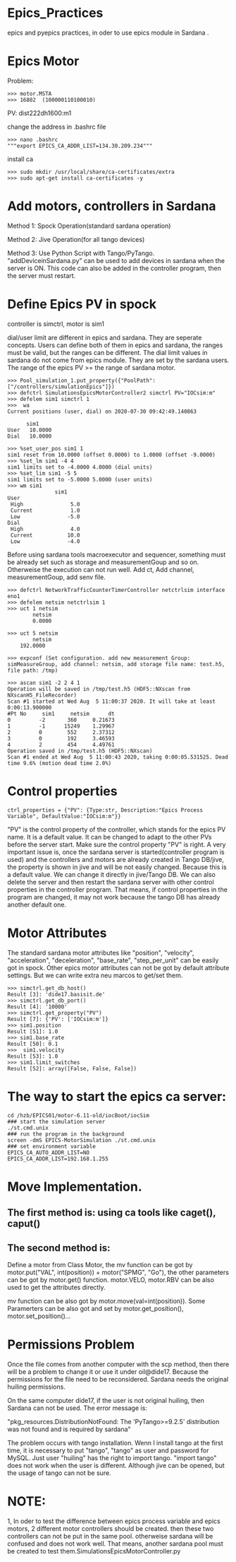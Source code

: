 # Epics_Practices
epics and pyepics practices, in oder to use epics module in Sardana .

# Epics Motor

Problem: 

	>>> motor.MSTA 
	>>> 16802  (100000110100010)


PV: dist222dh1600:m1

change the address in .bashrc file
	
	>>> nano .bashrc
	"""export EPICS_CA_ADDR_LIST=134.30.209.234"""


install ca

	>>> sudo mkdir /usr/local/share/ca-certificates/extra
	>>> sudo apt-get install ca-certificates -y
# Add motors, controllers in Sardana
Method 1: Spock Operation(standard sardana operation)

Method 2: Jive Operation(for all tango devices)

Method 3: Use Python Script with Tango/PyTango. "addDeviceinSardana.py" can be used to add devices in sardana when the server is ON. This code can also be added in the controller program, then the server must restart. 


# Define Epics PV in spock 

controller is simctrl, motor is sim1

dial/user limit are different in epics and sardana. They are seperate concepts. Users can define both of them in epics and sardana, the ranges must be valid, but the ranges can be different. The dial limit values in sardana do not come from epics module. They are set by the sardana users. The range of the epics PV >= the range of sardana motor.     
	
	>>> Pool_simulation_1.put_property({"PoolPath":["/controllers/simulationEpics"]}) 
	>>> defctrl SimulationsEpicsMotorController2 simctrl PV="IOCsim:m"
	>>> defelem sim1 simctrl 1
	>>>  wa
	Current positions (user, dial) on 2020-07-30 09:42:49.140863

          sim1
	User   10.0000
	Dial   10.0000

	>>> %set_user_pos sim1 1
	sim1 reset from 10.0000 (offset 0.0000) to 1.0000 (offset -9.0000)
	>>> %set_lm sim1 -4 4 
	sim1 limits set to -4.0000 4.0000 (dial units)
	>>> %set_lim sim1 -5 5
	sim1 limits set to -5.0000 5.0000 (user units)
	>>> wm sim1
                   sim1
	User               
	 High               5.0
	 Current            1.0
	 Low               -5.0
	Dial               
	 High               4.0
	 Current           10.0
	 Low               -4.0

Before using sardana tools macroexecutor and sequencer, something must be already set such as storage and measurementGoup and so on. Otherweise the execution can not run well. Add ct, Add channel, measurementGoup, add senv file. 
	
	>>> defctrl NetworkTrafficCounterTimerController netctrlsim interface eno1
	>>> defelem netsim netctrlsim 1 
	>>> uct 1 netsim
    		netsim
    		0.0000

	>>> uct 5 netsim
    		netsim
  		192.0000
	
	>>> expconf (Set configuration. add new measurement Group: simMeasureGroup, add channel: netsim, add storage file name: test.h5, file path: /tmp)
	
	>>> ascan sim1 -2 2 4 1
	Operation will be saved in /tmp/test.h5 (HDF5::NXscan from NXscanH5_FileRecorder)
	Scan #1 started at Wed Aug  5 11:00:37 2020. It will take at least 0:00:13.900000
 	#Pt No     sim1     netsim      dt   
   	0         -2       360     0.21673 
   	1         -1      15249    1.29967 
   	2         0        552     2.37312 
   	3         0        192     3.46593 
   	4         2        454     4.49761 
	Operation saved in /tmp/test.h5 (HDF5::NXscan)
	Scan #1 ended at Wed Aug  5 11:00:43 2020, taking 0:00:05.531525. Dead time 9.6% (motion dead time 2.0%)

# Control properties 
	ctrl_properties = {"PV": {Type:str, Description:"Epics Process Variable", DefaultValue:"IOCsim:m"}}

"PV" is the control property of the controller, which stands for the epics PV name. It is a default value. It can be changed to adapt to the other PVs before the server start. Make sure the control property "PV" is right. A very important issue is, once the sardana server is started(controller program is used) and the controllers and motors are already created in Tango DB/jive, the property is shown in jive and will be not easily changed. Because this is a default value. We can change it directly in jive/Tango DB. We can also delete the server and then restart the sardana server with other control properties in the controller program. That means, if control properties in the program are changed, it may not work because the tango DB has already another default one. 

# Motor Attributes

The standard sardana motor attributes like "position", "velocity", "acceleration", "deceleration", "base_rate", "step_per_unit" can be easily got in spock. Other epics motor attributes can not be got by default attribute settings. But we can write extra neu marcos to get/set them. 

	>>> simctrl.get_db_host()
	Result [3]: 'dide17.basisit.de'
	>>> simctrl.get_db_port()
	Result [4]: '10000'
	>>> simctrl.get_property("PV")
	Result [7]: {'PV': ['IOCsim:m']}
	>>> sim1.position
	Result [51]: 1.0
	>>> sim1.base_rate
	Result [50]: 0.1
	>>>  sim1.velocity
	Result [53]: 1.0
	>>> sim1.limit_switches
	Result [52]: array([False, False, False])


  
# The way to start the epics ca server:
	cd /hzb/EPICS01/motor-6.11-old/iocBoot/iocSim
	### start the simulation server
	./st.cmd.unix
	### run the program in the background
	screen -dmS EPICS-MotorSimulation ./st.cmd.unix
	### set environment variable 
	EPICS_CA_AUTO_ADDR_LIST=NO
	EPICS_CA_ADDR_LIST=192.168.1.255


# Move Implementation.

## The first method is: using ca tools like caget(), caput()
  
## The second method is:
  
  Define a motor from Class Motor, the mv function can be got by motor.put("VAL", int(position)) + motor("SPMG", "Go"), the other parameters can be got by motor.get() function. motor.VELO, motor.RBV can be also used to get the attributes directly.
  
   mv function can be also got by motor.move(val=int(position)). Some Paramerters can be also got and set by motor.get_position(), motor.set_position()...

# Permissions Problem 
Once the file comes from another computer with the scp method, then there will be a problem to change it or use it under oil@dide17. Because the permissions for the file need to be reconsidered. Sardana needs the original huiling permissions.

On the same computer dide17, if the user is not original huiling, then Sardana can not be used. The error message is:  

"pkg_resources.DistributionNotFound: The 'PyTango>=9.2.5' distribution was not found and is required by sardana"

The problem occurs with tango installation. Wenn I install tango at the first time, it is necessary to put "tango", "tango" as user and password for MySQL. Just user "huiling" has the right to import tango. "import tango" does not work when the user is different. Although jive can be opened, but the usage of tango can not be sure.

# NOTE:
1, In oder to test the difference between epics process variable and epics motors, 2 different motor controllers should be created. then these two controllers can not be put in the same pool. otherweise sardana will be confused and does not work well.  That means, another sardana pool must be created to test them.SimulationsEpicsMotorController.py
